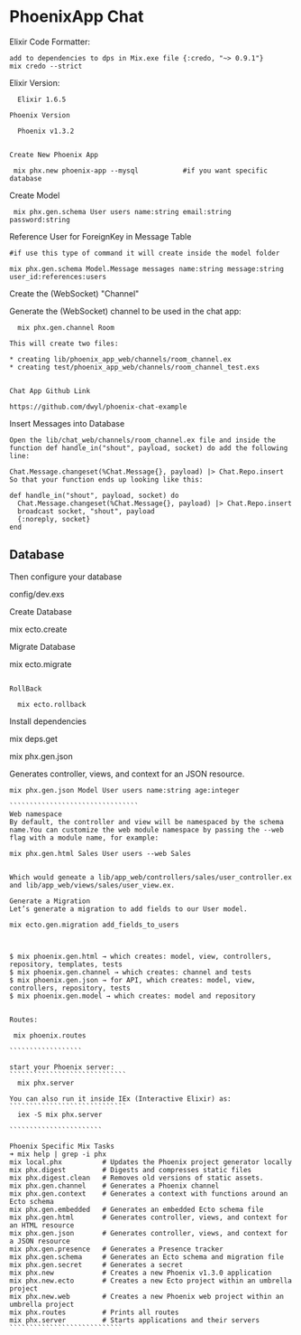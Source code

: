 # PhoenixApp Chat

Elixir Code Formatter:
``````````````````````
add to dependencies to dps in Mix.exe file {:credo, "~> 0.9.1"}
mix credo --strict

``````````````````````


Elixir Version:
````````````````````
  Elixir 1.6.5 

Phoenix Version

  Phoenix v1.3.2


Create New Phoenix App

 mix phx.new phoenix-app --mysql           #if you want specific database

```````````````````````````````````````````````
Create Model
````````````````````````````````
 mix phx.gen.schema User users name:string email:string password:string

```````````````````````````````````
Reference User for ForeignKey in Message Table
``````````````````````````````````````
#if use this type of command it will create inside the model folder

mix phx.gen.schema Model.Message messages name:string message:string user_id:references:users

``````````````````````````````````````````

Create the (WebSocket) "Channel"
 
 Generate the (WebSocket) channel to be used in the chat app:
``````````````````````````````````````
  mix phx.gen.channel Room

This will create two files:

* creating lib/phoenix_app_web/channels/room_channel.ex
* creating test/phoenix_app_web/channels/room_channel_test.exs


Chat App Github Link

https://github.com/dwyl/phoenix-chat-example

`````````````````````````````````````````

Insert Messages into Database
`````````````````````````
Open the lib/chat_web/channels/room_channel.ex file and inside the function def handle_in("shout", payload, socket) do add the following line:

Chat.Message.changeset(%Chat.Message{}, payload) |> Chat.Repo.insert  
So that your function ends up looking like this:

def handle_in("shout", payload, socket) do
  Chat.Message.changeset(%Chat.Message{}, payload) |> Chat.Repo.insert  
  broadcast socket, "shout", payload
  {:noreply, socket}
end

````````````````````````````````````````````

Database
-----------------------------

Then configure your database

  config/dev.exs

Create Database

  mix ecto.create


Migrate Database

  mix ecto.migrate

``````````````````

RollBack 

  mix ecto.rollback

``````````````````

Install dependencies 

  mix deps.get


mix phx.gen.json

Generates controller, views, and context for an JSON resource.

`````````````````````````````````
mix phx.gen.json Model User users name:string age:integer

````````````````````````````````
Web namespace
By default, the controller and view will be namespaced by the schema name.You can customize the web module namespace by passing the --web flag with a module name, for example:

mix phx.gen.html Sales User users --web Sales


Which would geneate a lib/app_web/controllers/sales/user_controller.ex and lib/app_web/views/sales/user_view.ex.

Generate a Migration
Let’s generate a migration to add fields to our User model.

mix ecto.gen.migration add_fields_to_users



$ mix phoenix.gen.html → which creates: model, view, controllers, repository, templates, tests
$ mix phoenix.gen.channel → which creates: channel and tests
$ mix phoenix.gen.json → for API, which creates: model, view, controllers, repository, tests
$ mix phoenix.gen.model → which creates: model and repository


Routes:

 mix phoenix.routes

``````````````````

start your Phoenix server:
`````````````````````````````
  mix phx.server

You can also run it inside IEx (Interactive Elixir) as:
`````````````````````````````
  iex -S mix phx.server

```````````````````````

Phoenix Specific Mix Tasks
➜ mix help | grep -i phx
mix local.phx          # Updates the Phoenix project generator locally
mix phx.digest         # Digests and compresses static files
mix phx.digest.clean   # Removes old versions of static assets.
mix phx.gen.channel    # Generates a Phoenix channel
mix phx.gen.context    # Generates a context with functions around an Ecto schema
mix phx.gen.embedded   # Generates an embedded Ecto schema file
mix phx.gen.html       # Generates controller, views, and context for an HTML resource
mix phx.gen.json       # Generates controller, views, and context for a JSON resource
mix phx.gen.presence   # Generates a Presence tracker
mix phx.gen.schema     # Generates an Ecto schema and migration file
mix phx.gen.secret     # Generates a secret
mix phx.new            # Creates a new Phoenix v1.3.0 application
mix phx.new.ecto       # Creates a new Ecto project within an umbrella project
mix phx.new.web        # Creates a new Phoenix web project within an umbrella project
mix phx.routes         # Prints all routes
mix phx.server         # Starts applications and their servers
````````````````````````````


